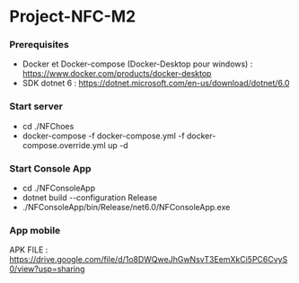 # Project-NFC-M2


### Prerequisites

- Docker et Docker-compose (Docker-Desktop pour windows) : https://www.docker.com/products/docker-desktop
- SDK dotnet 6 : https://dotnet.microsoft.com/en-us/download/dotnet/6.0

### Start server

- cd ./NFChoes
- docker-compose -f docker-compose.yml -f docker-compose.override.yml up -d

### Start Console App

- cd ./NFConsoleApp
- dotnet build --configuration Release
- ./NFConsoleApp/bin/Release/net6.0/NFConsoleApp.exe


### App mobile


APK FILE : https://drive.google.com/file/d/1o8DWQweJhGwNsvT3EemXkCi5PC6CvyS0/view?usp=sharing
